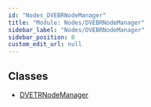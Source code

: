 ```yaml
---
id: "Nodes_DVEBRNodeManager"
title: "Module: Nodes/DVEBRNodeManager"
sidebar_label: "Nodes/DVEBRNodeManager"
sidebar_position: 0
custom_edit_url: null
---
```


## Classes

- [DVETRNodeManager](../classes/Nodes_DVEBRNodeManager.DVETRNodeManager.md)
